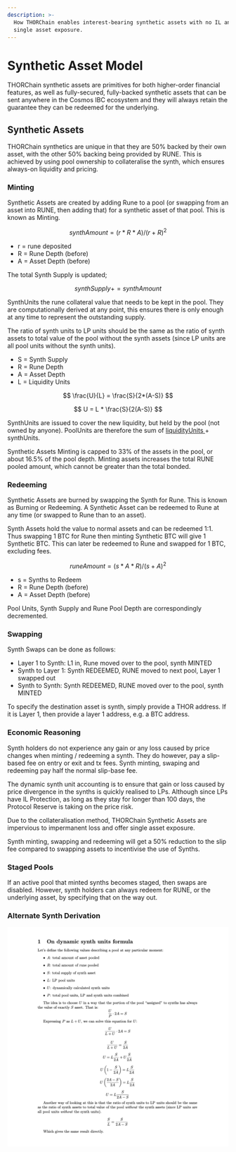 ```yaml
---
description: >-
  How THORChain enables interest-bearing synthetic assets with no IL and with
  single asset exposure.
---
```


# Synthetic Asset Model

THORChain synthetic assets are primitives for both higher-order financial features, as well as fully-secured, fully-backed synthetic assets that can be sent anywhere in the Cosmos IBC ecosystem and they will always retain the guarantee they can be redeemed for the underlying.

## Synthetic Assets

THORChain synthetics are unique in that they are 50% backed by their own asset, with the other 50% backing being provided by RUNE. This is achieved by using pool ownership to collateralise the synth, which ensures always-on liquidity and pricing.

### Minting

Synthetic Assets are created by adding Rune to a pool (or swapping from an asset into RUNE, then adding that) for a synthetic asset of that pool. This is known as Minting.

$$
synthAmount = (r * R * A)/(r + R)^2
$$

* r = rune deposited
* R = Rune Depth (before)
* A = Asset Depth (before)

The total Synth Supply is updated;

$$
synthSupply += synthAmount
$$

SynthUnits the rune collateral value that needs to be kept in the pool. They are computationally derived at any point, this ensures there is only enough at any time to represent the outstanding supply.

The ratio of synth units to LP units should be the same as the ratio of synth assets to total value of the pool without the synth assets (since LP units are all pool units without the synth units).



* S = Synth Supply
* R = Rune Depth
* A = Asset Depth
* L = Liquidity Units

$$
\frac{U}{L} = \frac{S}{2*(A-S)}
$$

$$
U = L * \frac{S}{2(A-S)}
$$

SynthUnits are issued to cover the new liquidity, but held by the pool (not owned by anyone). PoolUnits are therefore the sum of [liquidityUnits ](continuous-liquidity-pools.md#calculating-pool-ownership)+ synthUnits.

Synthetic Assets Minting is capped to 33% of the assets in the pool, or about 16.5% of the pool depth. Minting assets increases the total RUNE pooled amount, which cannot be greater than the total bonded.

### Redeeming

Synthetic Assets are burned by swapping the Synth for Rune. This is known as Burning or Redeeming. A Synthetic Asset can be redeemed to Rune at any time (or swapped to Rune than to an asset).

Synth Assets hold the value to normal assets and can be redeemed 1:1. Thus swapping 1 BTC for Rune then minting Synthetic BTC will give 1 Synthetic BTC. This can later be redeemed to Rune and swapped for 1 BTC, excluding fees.

$$
runeAmount = (s * A * R)/(s + A)^2
$$

* s = Synths to Redeem
* R = Rune Depth (before)
* A = Asset Depth (before)

Pool Units, Synth Supply and Rune Pool Depth are correspondingly decremented.

### Swapping

Synth Swaps can be done as follows:

* Layer 1 to Synth: L1 in, Rune moved over to the pool, synth MINTED
* Synth to Layer 1: Synth REDEEMED, RUNE moved to next pool, Layer 1 swapped out
* Synth to Synth: Synth REDEEMED, RUNE moved over to the pool, synth MINTED

To specify the destination asset is synth, simply provide a THOR address. If it is Layer 1, then provide a layer 1 address, e.g. a BTC address.

### Economic Reasoning

Synth holders do not experience any gain or any loss caused by price changes when minting / redeeming a synth. They do however, pay a slip-based fee on entry or exit and tx fees. Synth minting, swaping and redeeming pay half the normal slip-base fee.

The dynamic synth unit accounting is to ensure that gain or loss caused by price divergence in the synths is quickly realised to LPs. Although since LPs have IL Protection, as long as they stay for longer than 100 days, the Protocol Reserve is taking on the price risk.

Due to the collateralisation method, THORChain Synthetic Assets are impervious to impermanent loss and offer single asset exposure.

Synth minting, swapping and redeeming will get a 50% reduction to the slip fee compared to swapping assets to incentivise the use of Synths.

### Staged Pools

If an active pool that minted synths becomes staged, then swaps are disabled. However, synth holders can always redeem for RUNE, or the underlying asset, by specifying that on the way out.



### Alternate Synth Derivation

![](<../.gitbook/assets/image (41).png>)

